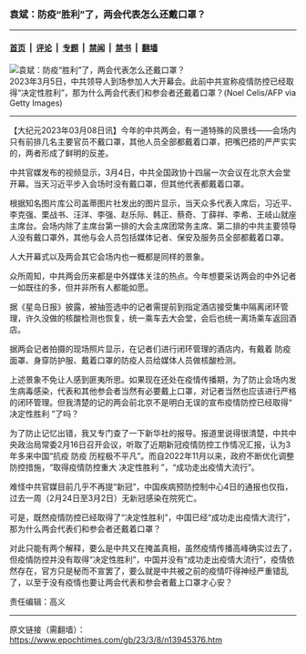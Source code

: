 ### 袁斌：防疫“胜利”了，两会代表怎么还戴口罩？

---

#### [首页](../../../..?n13945376) &nbsp;|&nbsp; [评论](../../../../../epoch-comment?n13945376) &nbsp;|&nbsp; [专题](../../../../../epoch-special?n13945376) &nbsp;|&nbsp; [禁闻](../../../../../epoch-news?n13945376) &nbsp;|&nbsp; [禁书](../../../../../books?n13945376) &nbsp;|&nbsp; [翻墙](https://github.com/gfw-breaker/nogfw/blob/master/README.md?n13945376)


<div><img alt="袁斌：防疫“胜利”了，两会代表怎么还戴口罩？" class="attachment-djy_600_400 size-djy_600_400 wp-post-image" src="https://i.epochtimes.com/assets/uploads/2023/03/id13943333-GettyImages-1247748921-600x400.jpg"/>
<div class="caption">
 2023年3月5日，中共领导人到场参加人大开幕会。此前中共宣称疫情防控已经取得“决定性胜利”，那为什么两会代表们和参会者还戴着口罩？(Noel Celis/AFP via Getty Images)
</div></div><hr/><div class="post_content" id="artbody" itemprop="articleBody">
 <!-- article content begin -->
 <p>
  【大纪元2023年03月08日讯】今年的中共两会，有一道特殊的风景线——会场内只有前排几名主要官员不戴口罩，其他人员全部都戴着口罩，把嘴巴捂的严严实实的，两者形成了鲜明的反差。
 </p>
 <p>
  中共官媒发布的视频显示，3月4日，中共全国政协十四届一次会议在北京大会堂开幕。当天习近平步入会场时没有戴口罩，但其他代表都戴着口罩。
 </p>
 <p>
  根据知名图片库公司盖蒂图片社发出的图片显示，当天众多代表入席后，习近平、李克强、栗战书、汪洋、李强、赵乐际、韩正、蔡奇、丁薛祥、李希、王岐山就座主席台。会场内除了主席台第一排的大会主席团常务主席、第二排的中共主要领导人没有戴口罩外，其他与会人员包括媒体记者、保安及服务员全部都戴着口罩。
 </p>
 <p>
  人大开幕式以及两会其它会场内也一概都是同样的景象。
 </p>
 <p>
  众所周知，中共两会历来都是中外媒体关注的热点。今年想要采访两会的中外记者一如既往的多，但并非所有人都能如愿。
 </p>
 <p>
  据《星岛日报》披露，被抽签选中的记者需提前到指定酒店接受集中隔离闭环管理，许久没做的核酸检测也恢复，统一乘车去大会堂，会后也统一离场乘车返回酒店。
 </p>
 <p>
  据两会记者拍摄的现场照片显示，在记者们进行闭环管理的酒店内，有戴着
  <ok href="https://www.epochtimes.com/gb/tag/%E9%98%B2%E7%96%AB.html">
   防疫
  </ok>
  面罩、身穿防护服、戴着口罩的防疫人员给媒体人员做核酸检测。
 </p>
 <p>
  上述景象不免让人感到匪夷所思。如果现在还处在疫情传播期，为了防止会场内发生病毒感染，代表和其他参会者当然有必要戴上口罩，对记者当然也应该进行严格的闭环管理。但我清楚的记的两会前北京不是明白无误的宣布疫情防控已经取得“
  <ok href="https://www.epochtimes.com/gb/tag/%E5%86%B3%E5%AE%9A%E6%80%A7%E8%83%9C%E5%88%A9.html">
   决定性胜利
  </ok>
  ”了吗？
 </p>
 <p>
  为了防止记忆出错，我又专门查了一下新华社的报导。报道里说得很清楚，中共中央政治局常委2月16日召开会议，听取了近期新冠疫情防控工作情况汇报，认为3年多来中国“抗疫
  <ok href="https://www.epochtimes.com/gb/tag/%E9%98%B2%E7%96%AB.html">
   防疫
  </ok>
  历程极不平凡”。而自2022年11月以来，政府不断优化调整防控措施，“取得疫情防控重大
  <ok href="https://www.epochtimes.com/gb/tag/%E5%86%B3%E5%AE%9A%E6%80%A7%E8%83%9C%E5%88%A9.html">
   决定性胜利
  </ok>
  ”，“成功走出疫情大流行”。
 </p>
 <p>
  难怪中共官媒目前几乎不再提“新冠”，中国疾病预防控制中心4日的通报也仅指，过去一周（2月24日至3月2日）无新冠感染在院死亡。
 </p>
 <p>
  可是，既然疫情防控已经取得了“决定性胜利”，中国已经“成功走出疫情大流行”，那为什么两会代表们和参会者还戴着口罩？
 </p>
 <p>
  对此只能有两个解释，要么是中共又在掩盖真相，虽然疫情传播高峰确实过去了，但疫情防控并没有取得“决定性胜利”，中国并没有“成功走出疫情大流行”，疫情依然存在，官方只是秘而不宣罢了，要么就是中共被之前的疫情吓得神经严重错乱了，以至于没有疫情也要让两会代表和参会者戴上口罩才心安？
 </p>
 <p>
  责任编辑：高义
 </p>
 <!-- article content end -->
 <div id="below_article_ad">
 </div>
</div>


---

原文链接（需翻墙）：https://www.epochtimes.com/gb/23/3/8/n13945376.htm